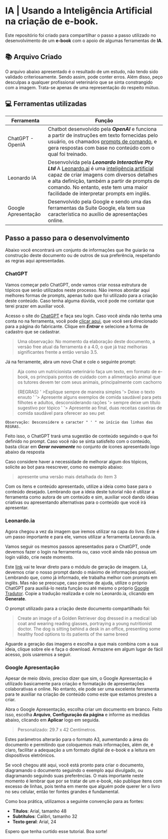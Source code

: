 


# IA | Usando a Inteligência Artificial na criação de e-book.

Este repositório foi criado para compartilhar o passo a passo utilizado no desenvolvimento de um **e-book** com o apoio de algumas ferramentas de **IA**.

## 📚 Arquivo Criado

O arquivo abaixo apresentado é o resultado de um estudo, não tendo sido validado criteriosamente. Sendo assim, pode conter erros. Além disso, peço desculpas a qualquer profissional veterinário que se sinta constrangido com a imagem. Trata-se apenas de uma representação do respeito mútuo.

## 💻 Ferramentas utilizadas

| Ferramenta | Função |
|---------|--------|
| ChatGPT - OpenIA | Chatbot desenvolvido pela ***OpenAI*** e funciona a partir de instruções em texto fornecidas pelo usuário, os chamados [prompts de comando](https://canaltech.com.br/utilitarios/o-que-e-um-prompt-de-comando/), e gera respostas com base no conteúdo com o qual foi treinado.|
|Leonardo IA | Desenvolvida pela ***Leonardo Interactive Pty Ltd*** A [Leonardo.ai](https://leonardo.ai/) é uma [inteligência artificial](https://tecnoblog.net/responde/o-que-e-inteligencia-artificial/) capaz de criar imagens com diversos detalhes e alta definição, também a partir de prompts de comando. No entanto, este tem uma maior facilidade de interpretar prompts em inglês.|
|Google Apresentação| Desenvolvido pela Google e sendo uma das ferramentas da Suite Google, ela tem sua característica no auxílio de apresentações online.

## Passo a passo para o desenvolvimento

Abaixo você encontrará um conjunto de informações que lhe guiarão na construção deste documento ou de outros de sua preferência, respeitando as regras aqui apresentadas.

### ChatGPT
Vamos começar pelo ChatGPT, onde vamos criar nossa estrutura de tópicos que serão utilizados neste processo.
Não iremos abordar aqui melhores formas de prompts, apenas tudo que foi utilizado para a criação deste conteúdo. Caso tenha alguma dúvida, você pode me contatar que terei prazer em auxiliar você.

Acesso o site do [ChatGPT](https://chatgpt.com/) e faça seu login. Caso você ainda não tenha uma conta no na ferramenta, você pode [clicar aqui](https://chatgpt.com/auth/login), que você será direcionado para a página do fabricante. Clique em ***Entrar*** e selecione a forma de cadastro que se cadastrar.


>Uma observação: No momento da elaboração deste documento, a versão free atual da ferramenta é a 4.0, o que já traz melhorias significantes frente a então versão 3.5.

Já na ferramente, abra um novo Chat e cole o seguinte prompt:
> Aja como um nutricionista veterinário faça um texto, em formato de e-book, os principais pontos de cuidado com a alimentação animal que os tutores devem ter com seus animais, principalmente com cachorro 
>
>{REGRAS} 
>' >Explique sempre de maneira simples 
>'> Deixe o texto enxuto '
>'> Apresente alguns exemplos de comida saudável para pets filhotes e adultos, desconsiderando rações 
>'> sempre deixe um título sugestivo por tópico '
>'> Apresente ao final, duas receitas caseiras de comida saudável para oferecer ao seu pet
```
Observação: Desconsidere o caracter " ' " no início das linhas das REGRAS.
```

Feito isso, o ChatGPT trará uma sugestão de conteúdo seguindo o que foi definido no prompt. Caso você não se sinta satisfeito com o conteúdo, basta clicar em  ***Gerar novamente*** no conjunto de ícones apresentado logo abaixo da resposta

Caso considere haver a necessidade de melhorar algum dos tópicos, solicite ao bot para reescrever, como no exemplo abaixo:
> apresente uma  versão mais detalhada do item 3

Com os itens e conteúdo apresentado, utilize a ideia como base para o conteúdo desejado. Lembrando que a ideia deste tutorial não é utilizar a ferramenta como autora de um conteúdo e sim, auxiliar você dando ideias criativas ou apresentando alternativas para o conteúdo que você irá apresentar.

### Leonardo.ia
Agora chegou a vez da imagem que iremos utilizar na capa do livro. Este é um passo importante e para ele, vamos utilizar a ferramenta Leonardo.ia.

Vamos seguir os mesmos passos apresentados para o ChatGPT, onde devemos fazer o login na ferramenta ou, caso você ainda não possua um login válido, crie neste momento.

Este [link](https://app.leonardo.ai/image-generation) vai te levar direto para o módulo de geração de imagem. Lá, devemos criar o nosso prompt dando o máximo de informações possível. Lembrando que, como já informado, ele trabalha melhor com prompts em inglês. Mas não se preocupe, caso precise de ajuda, utilize o próprio ChatGPT para auxiliá-lo nesta função ou até mesmo o próprio [Google Tradutor](https://translate.google.com.br/?hl=pt-BR&sl=pt&tl=en&op=translate). Copie a tradução realizada e cole no Leonardo.ia, clicando em **Generate**.

O prompt utilizado para a criação deste documento compartilhado foi:
>Create an image of a Golden Retriever dog dressed in a medical lab coat and wearing reading glasses, portraying a young nutritionist doctor. The dog is sitting behind a desk in an office, presenting some healthy food options to its patients of the same breed

Aguarde a geração das imagens e escolha a que mais combina com a sua ideia, clique sobre ele e faça o download. Armazene em algum lugar de fácil acesso, pois usaremos a seguir.

### Google Apresentação
Apesar de meio óbvio, preciso dizer que sim, o Google Apresentação é utilizado basicamente para criação e formatação de apresentações colaborativas e online. No entanto, ele pode ser uma excelente ferramenta para te auxiliar na criação de conteúdo como este que estamos prestes a criar.

Abra o Google Apresentação, escolha criar um documento em branco. Feito isso, escolha **Arquivo**, **Configuração da página** e informe as medidas abaixo, clicando em **Aplicar** logo em seguida.
> Personalizado: 29.7 x 42 Centímetros.

Estes parâmetros alterarão para o formato A3, aumentando a área do documento e permitindo que coloquemos mais informações, além de, é claro, facilitar a adequação a um formato digital de e-book e a leitura em dispositivos eletrônicos.

Se você chegou até aqui, você está pronto para criar o documento, diagramando o documento seguindo o exemplo aqui divulgado, ou diagramando seguindo suas preferências. O mais importante neste momento é lembrar que por se tratar de um e-book, não publique itens com excesso de linhas, pois tenha em mente que alguém pode querer ler o livro no seu celular, então ter fontes grandes é fundamental.

Como boa prática, utilizamos a seguinte convenção para as fontes:

 - **Títulos**: Arial, tamanho 48 
 - **Subtítulos**: Calibri, tamanho 32
 - **Texto geral**: Arial, 24

Espero que tenha curtido esse tutorial. 
Boa sorte!
